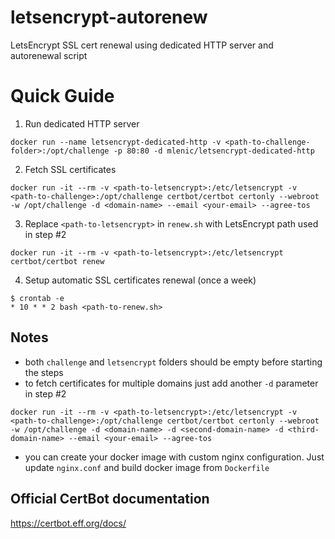 # letsencrypt-autorenew
LetsEncrypt SSL cert renewal using dedicated HTTP server and autorenewal script

# Quick Guide
1. Run dedicated HTTP server
```
docker run --name letsencrypt-dedicated-http -v <path-to-challenge-folder>:/opt/challenge -p 80:80 -d mlenic/letsencrypt-dedicated-http
```

2. Fetch SSL certificates
```
docker run -it --rm -v <path-to-letsencrypt>:/etc/letsencrypt -v <path-to-challenge>:/opt/challenge certbot/certbot certonly --webroot -w /opt/challenge -d <domain-name> --email <your-email> --agree-tos 
```

3. Replace `<path-to-letsencrypt>` in `renew.sh` with LetsEncrypt path used in step #2
```
docker run -it --rm -v <path-to-letsencrypt>:/etc/letsencrypt certbot/certbot renew
```

4. Setup automatic SSL certificates renewal (once a week)
```
$ crontab -e
* 10 * * 2 bash <path-to-renew.sh>
```

## Notes
- both `challenge` and `letsencrypt` folders should be empty before starting the steps
- to fetch certificates for multiple domains just add another `-d` parameter in step #2
```
docker run -it --rm -v <path-to-letsencrypt>:/etc/letsencrypt -v <path-to-challenge>:/opt/challenge certbot/certbot certonly --webroot -w /opt/challenge -d <domain-name> -d <second-domain-name> -d <third-domain-name> --email <your-email> --agree-tos 
```
- you can create your docker image with custom nginx configuration. Just update `nginx.conf` and build docker image from `Dockerfile`

## Official CertBot documentation
https://certbot.eff.org/docs/

